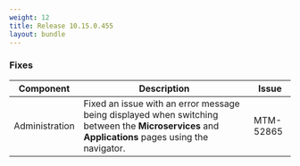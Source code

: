 ```yaml
---
weight: 12
title: Release 10.15.0.455
layout: bundle
---
```


<!--10.15.0.453 - 10.15.0.455-->

### Fixes

<div><table ><colgroup>
<col style="width: 15%;"><col style="width: 70%;"><col style="width: 15%;"></colgroup>
<thead><tr>
<th>
Component</th>
<th>
Description</th>
<th>
Issue</th>
</tr>
</thead><tbody>

<tr>
<td>Administration</td>
<td>Fixed an issue with an error message being displayed when switching between the <b>Microservices</b> and <b>Applications</b> pages using the navigator.</td>
<td>MTM-52865</td>
</tr>


</tbody></table></div>
